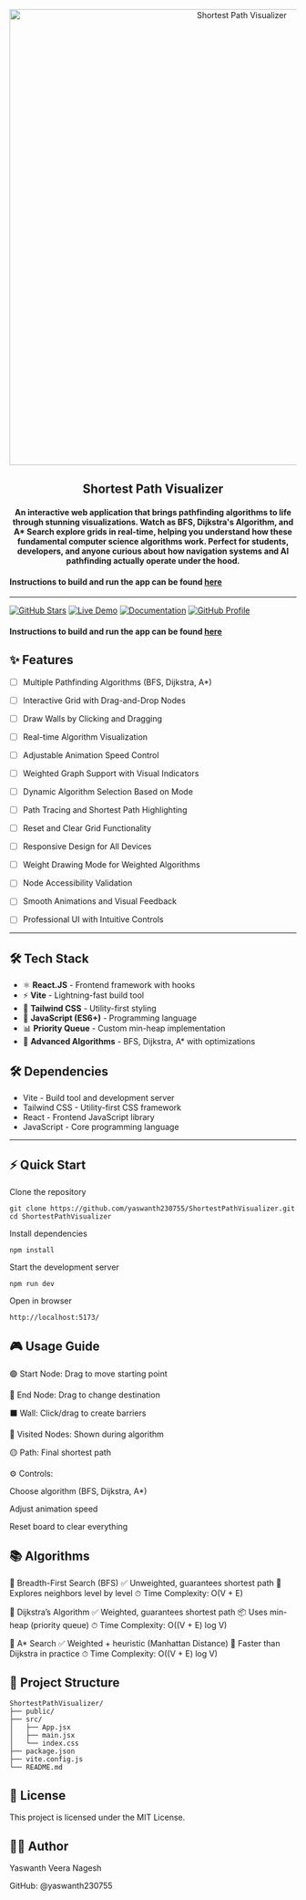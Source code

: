 <p align="center">
<a href="https://github.com/yaswanth230755/ShortestPathVisualizer">
	<img width="800" src="./logo.png" alt="Shortest Path Visualizer"/>
</a>
	<h2 align="center"> Shortest Path Visualizer </h2>
	<h4 align="center"> An interactive web application that brings pathfinding algorithms to life through stunning visualizations. Watch as BFS, Dijkstra's Algorithm, and A* Search explore grids in real-time, helping you understand how these fundamental computer science algorithms work. Perfect for students, developers, and anyone curious about how navigation systems and AI pathfinding actually operate under the hood. </h4>
</p>

#### **Instructions to build and run the app can be found [here](#-quick-start)**

---

[![GitHub Stars](https://img.shields.io/github/stars/yaswanth230755/ShortestPathVisualizer?style=flat-square)](https://github.com/yaswanth230755/ShortestPathVisualizer/stargazers)
[![Live Demo](https://img.shields.io/badge/Live%20Demo-View%20Here-orange?style=flat-square)](https://yaswanth230755.github.io/ShortestPathVisualizer)
[![Documentation](https://img.shields.io/badge/Documentation-Read%20Docs-green?style=flat-square)](https://github.com/yaswanth230755/ShortestPathVisualizer#readme)
[![GitHub Profile](https://img.shields.io/badge/GitHub-yaswanth230755-blue?style=flat-square)](https://github.com/yaswanth230755)


#### **Instructions to build and run the app can be found [here](doc.md)**

## ✨ Features
- [ ]  Multiple Pathfinding Algorithms (BFS, Dijkstra, A*)
- [ ]  Interactive Grid with Drag-and-Drop Nodes
- [ ]  Draw Walls by Clicking and Dragging
- [ ]  Real-time Algorithm Visualization
- [ ]  Adjustable Animation Speed Control
- [ ]  Weighted Graph Support with Visual Indicators
- [ ]  Dynamic Algorithm Selection Based on Mode
- [ ]  Path Tracing and Shortest Path Highlighting
- [ ]  Reset and Clear Grid Functionality
- [ ]  Responsive Design for All Devices
- [ ]  Weight Drawing Mode for Weighted Algorithms
- [ ]  Node Accessibility Validation
- [ ]  Smooth Animations and Visual Feedback
- [ ]  Professional UI with Intuitive Controls


---
## 🛠️ Tech Stack

- ⚛️ **React.JS** - Frontend framework with hooks
- ⚡ **Vite** - Lightning-fast build tool  
- 🎨 **Tailwind CSS** - Utility-first styling
- 📝 **JavaScript (ES6+)** - Programming language
- 📊 **Priority Queue** - Custom min-heap implementation
- 🧠 **Advanced Algorithms** - BFS, Dijkstra, A* with optimizations

## 🛠 Dependencies
- Vite - Build tool and development server
- Tailwind CSS - Utility-first CSS framework
- React - Frontend JavaScript library
- JavaScript - Core programming language
 


---
## ⚡ Quick Start
 Clone the repository
 ```
git clone https://github.com/yaswanth230755/ShortestPathVisualizer.git
cd ShortestPathVisualizer
```

 Install dependencies
 ```
npm install
```

 Start the development server
 ```
npm run dev
```

 Open in browser
 ```
http://localhost:5173/
```

## 🎮 Usage Guide
🟢 Start Node: Drag to move starting point

🔴 End Node: Drag to change destination

⬛ Wall: Click/drag to create barriers

🔶 Visited Nodes: Shown during algorithm

🟡 Path: Final shortest path

⚙️ Controls:

Choose algorithm (BFS, Dijkstra, A*)

Adjust animation speed

Reset board to clear everything

## 📚 Algorithms
🔹 Breadth-First Search (BFS)
✅ Unweighted, guarantees shortest path
🔁 Explores neighbors level by level
⏱ Time Complexity: O(V + E)

🔹 Dijkstra’s Algorithm
✅ Weighted, guarantees shortest path
📦 Uses min-heap (priority queue)
⏱ Time Complexity: O((V + E) log V)

🔹 A* Search
✅ Weighted + heuristic (Manhattan Distance)
🧠 Faster than Dijkstra in practice
⏱ Time Complexity: O((V + E) log V)

## 🧱 Project Structure
```
ShortestPathVisualizer/
├── public/
├── src/
│   ├── App.jsx
│   ├── main.jsx
│   └── index.css
├── package.json
├── vite.config.js
└── README.md

```

## 📝 License

This project is licensed under the MIT License.

## 👨‍💻 Author

Yaswanth Veera Nagesh

GitHub: @yaswanth230755
